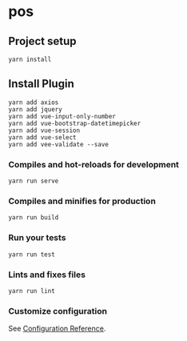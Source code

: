 # pos

## Project setup
```
yarn install
```
## Install Plugin
```
yarn add axios
yarn add jquery
yarn add vue-input-only-number
yarn add vue-bootstrap-datetimepicker
yarn add vue-session
yarn add vue-select
yarn add vee-validate --save
```

### Compiles and hot-reloads for development
```
yarn run serve
```

### Compiles and minifies for production
```
yarn run build
```

### Run your tests
```
yarn run test
```

### Lints and fixes files
```
yarn run lint
```

### Customize configuration
See [Configuration Reference](https://cli.vuejs.org/config/).

